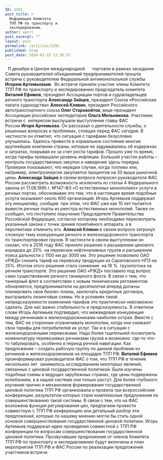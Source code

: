 ```yaml
---
ID: 1291
post_title: >
  Информация Комитета
  ТПП РФ по транспорту и
  экспедированию.
author: apsrt
post_excerpt: ""
layout: post
permalink: /articles/1291
published: true
post_date: 2018-01-15 12:36:57
---
```

&nbsp;
11 декабря в Центре международной      торговли в рамках заседания Совета руководителей объединений предпринимателей прошла встреча с руководителем Федеральной антимонопольной службы <strong>Игорем Артемьевым</strong>.  Во встрече приняли участие члены Комитета ТПП РФ по транспорту и экспедированию председатель комитета <strong>Виталий Ефимов</strong>, президент Ассоциации портов и судовладельцев речного транспорта <strong>Александр Зайцев</strong>, президент Союза «Российская палата судоходства» <strong>Алексей Клявин</strong>, президент Российского автотранспортного союза <strong>Олег Старовойтов</strong>, вице-президент Ассоциации российских экспедиторов <strong>Ольга Мельникова</strong>.
Участники встречи с  интересом выслушали выступление главы ФАС России <strong>Игоря Артемьева</strong>. Он рассказал о деятельности службы, о решенных вопросах и проблемах, стоящих перед ФАС сегодня. В частности он отметил, что ситуация с тарифами безусловно улучшилась. Удалось привести в нормальное состояние многие крупнейшие компании страны, которые не задумывались об издержках и затратах, покрывая их за счет роста тарифов.
Прошло уже то время, когда тарифы превышали уровень инфляции. Большой участок работы – контроль государственных закупок и наведение здесь порядка. Проверки показывают, что нередки случаи, когда топливо или, например, электроэнергия закупается процентов на 30 выше рыночной цены.
<strong>Александр Зайцев</strong> в своем вопросе попросил руководителя ФАС России рассмотреть возможность исключить из статьи 4 Федерального закона от 17.08.1995 г. №147-ФЗ «О естественных монополиях» услуги в речных портах, обосновывая это тем, что в настоящее время подобные услуги оказывают около 600 организаций.
Игорь Артемьев поддержал эту инициативу, сообщив  при этом, что ФАС уже как 10 лет пытается вывести речные порты из реестра естественных монополий. Также он сообщил, что поступило поручение Председателя Правительства Российской Федерации, согласно которому необходимо пересмотреть указанный закона с точки зрения понятийного аппарата, а в перспективе отменить его.
<strong>Алексей Клявин </strong>в своем вопросе затронул сложную тему конкуренции речного и железнодорожного транспорта по транспортировке грузов. В частности в своем выступлении он сказал, что в 2016 году ФАС приняло решение о расширении ценового коридора до 25%  на перевозки нефтеналивных грузов и расширение пояса дальности с 1100 км до 3000 км. Это решение позволило ОАО «РЖД» снизить тариф на перевозку продукции из Саратовского НПЗ на 25%. Итогом этого решения стало снижение  на 16 %  грузопотока на речном транспорте. Это решение ОАО «РЖД» поставило под вопрос само существование речного танкерного флота. В связи с тем, что танкерный флот в соответствии с новым техническим регламентом обновляется, предприниматели на десятилетия вперед должны планировать свои бизнес-планы, заключать кредитные договора, выстраивать лизинговые схемы. Но в условиях такой непредсказуемости изменения тарифов это практически невозможно сделать. Для нас важно стабильность и предсказуемость.
В ответном слове Игорь Артемьев подтвердил, что межвидовая конкуренция между речниками и железнодорожниками наиболее острая. Вместе с тем, ФАС не сторонник ограничивать монополии, когда они снижают свои тарифы для потребителей их услуг. Так и в ситуации с железнодорожными перевозками. Надо более тщательней посмотреть номенклатуру перевозимых речниками грузов и возможно  где-то что-то табулировать, особенно в период речной навигации. Как предложение – создать рабочую группу по данной проблеме из речников и железнодорожников на площадке ТПП РФ.
<strong>Виталий Ефимов </strong>проинформировал руководителя ФАС о том, что ТПП РФ в течение нескольких лет  занималось исследованием некоторых явлений, связанных с ценовой государственной политикой. Были изучены подобные схемы в ведущих зарубежных странах, где цены подвержены колебаниям, а в нашей системе они только растут. Для более глубокого изучения причин и механизмов формирования государственной ценовой политики ТПП РФ организовала и провела три всероссийские конференции, результатом которых стали комплексные предложения по совершенствованию такой системы.
В связи с тем, что на ФАС возложена функция регулирования цен, предлагаем провести совместную с ТПП РФ конференцию или детальный разбор эти предложений, которые по нашему мнению могли бы стать одной основой совершенствования государственной ценовой политики.
Игорь Артемьев поддержал идею проведения совместной с ТПП РФ конференции по вопросам совершенствования государственной ценовой политики.
Прозвучавшие предложения от членов Комитета ТПП РФ по транспорту и экспедированию будут включены в план мероприятий ТПП РФ и ФАС России по реализации предложений участников встречи.
&nbsp;